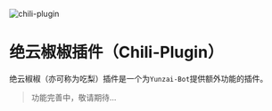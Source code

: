 ![chili-plugin](https://socialify.git.ci/zolay-poi/chili-plugin/image?description=1&descriptionEditable=%E7%BB%9D%E4%BA%91%E6%A4%92%E6%A4%92%E6%8F%92%E4%BB%B6%E6%98%AF%E4%B8%80%E4%B8%AA%E4%B8%BA%60Yunzai-Bot%60%E6%8F%90%E4%BE%9B%E9%A2%9D%E5%A4%96%E5%8A%9F%E8%83%BD%E7%9A%84%E6%8F%92%E4%BB%B6&font=Rokkitt&forks=1&issues=1&logo=https%3A%2F%2Fraw.githubusercontent.com%2Fzolay-poi%2Fchili-plugin%2Fmaster%2Fresources%2Ficon.png&name=1&pattern=Brick%20Wall&pulls=1&stargazers=1&theme=Auto)

# 绝云椒椒插件（Chili-Plugin）

绝云椒椒（亦可称为吃梨）插件是一个为`Yunzai-Bot`提供额外功能的插件。

> 功能完善中，敬请期待…
